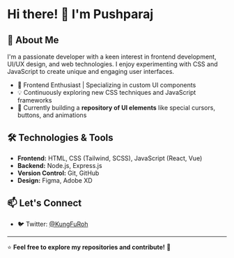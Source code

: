 # Hi there! 👋 I'm Pushparaj

## 🚀 About Me

I'm a passionate developer with a keen interest in frontend development, UI/UX design, and web technologies. I enjoy experimenting with CSS and JavaScript to create unique and engaging user interfaces.

- 🎨 Frontend Enthusiast | Specializing in custom UI components
- 💡 Continuously exploring new CSS techniques and JavaScript frameworks
- 🎯 Currently building a **repository of UI elements** like special cursors, buttons, and animations

## 🛠️ Technologies & Tools

- **Frontend:** HTML, CSS (Tailwind, SCSS), JavaScript (React, Vue)
- **Backend:** Node.js, Express.js
- **Version Control:** Git, GitHub
- **Design:** Figma, Adobe XD

## 📫 Let's Connect

- 🐦 Twitter: [@KungFuRoh](https://x.com/KungFuRoh)

---

⭐ **Feel free to explore my repositories and contribute!** 🚀

